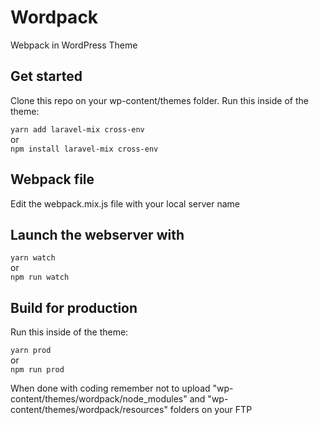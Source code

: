 # Wordpack
Webpack in WordPress Theme

## Get started
Clone this repo on your wp-content/themes folder. Run this inside of the theme:

`yarn add laravel-mix cross-env`<br>
or<br>
`npm install laravel-mix cross-env`

## Webpack file
Edit the webpack.mix.js file with your local server name

## Launch the webserver with

`yarn watch`<br>
or<br>
`npm run watch`

## Build for production
Run this inside of the theme:

`yarn prod`<br>
or<br>
`npm run prod`

When done with coding remember not to upload "wp-content/themes/wordpack/node_modules" and "wp-content/themes/wordpack/resources" folders on your FTP